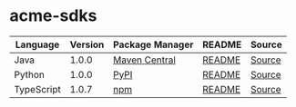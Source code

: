 # acme-sdks

|Language|Version|Package Manager|README|Source|
|-|-|-|-|-|
|Java|1.0.0|[Maven Central](https://central.sonatype.com/artifact/com.acme/acme-java-sdk/1.0.0)|[README](https://github.com/konfig-dev/acme-sdks/tree/main/java#readme)|[Source](https://github.com/konfig-dev/acme-sdks/tree/main/java)|
|Python|1.0.0|[PyPI](https://pypi.org/project/acme-python-sdk/1.0.0)|[README](https://github.com/konfig-dev/acme-sdks/tree/main/python#readme)|[Source](https://github.com/konfig-dev/acme-sdks/tree/main/python)|
|TypeScript|1.0.7|[npm](https://www.npmjs.com/package/acme-typescript-sdk/v/1.0.7)|[README](https://github.com/konfig-dev/acme-sdks/tree/main/typescript#readme)|[Source](https://github.com/konfig-dev/acme-sdks/tree/main/typescript)|